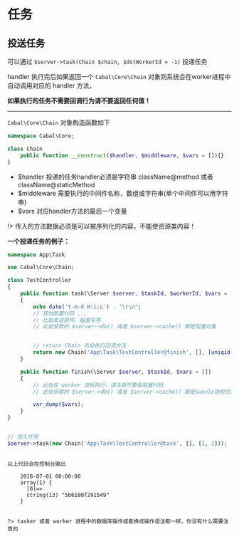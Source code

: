 # 任务


## 投送任务

可以通过 `$server->task(Chain $chain, $dstWorkerId = -1)` 投递任务


handler 执行完后如果返回一个 `Cabal\Core\Chain` 对象则系统会在worker进程中自动调用对应的 handler 方法，

**如果执行的任务不需要回调行为请不要返回任何值！**

----

`Cabal\Core\Chain` 对象构造函数如下 

```php
namespace Cabal\Core;

class Chain
    public function __construct($handler, $middleware, $vars = []){}
}
```

 * $handler 投递的任务handler必须是字符串 className@method 或者 className@staticMethod
 * $middleware 需要执行的中间件名称，数组或字符串(单个中间件可以用字符串)
 * $vars 对应handler方法的最后一个变量

!> 传入的方法数据必须是可以被序列化的内容，不能使资源类内容！


**一个投递任务的例子：**

```php
namespace App\Task

use Cabal\Core\Chain;

class TestController
{
    public function task(\Server $server, $taskId, $workerId, $vars = [])
    {
        echo date('Y-m-d H:i:s') . "\r\n";
        // 其他阻塞代码 ...
        // 比如发送邮件、磁盘写等
        // 此处获取的 $server->db() 或者 $server->cache() 都是阻塞对象


        // return Chain 则会执行回调方法
        return new Chain('App\Task\TestController@finish', [], [uniqid()]);
    }

    public function finish(\Server $server, $taskId, $vars = [])
    {
        // 此处在 worker 进程执行，请注意不要有阻塞代码
        // 此处获取的 $server->db() 或者 $server->cache() 都是swoole协程的非阻塞对象

        var_dump($vars);
    }
}


// 投入任务
$server->task(new Chain('App\Task\TestController@task', [], [1, 2]));
```

```

以上代码会在控制台输出

    2018-07-01 00:00:00
    array(1) {
      [0]=>
      string(13) "5b6180f291549"
    }


?> tasker 或者 worker 进程中的数据库操作或者换成操作语法都一样，你没有什么需要注意的


